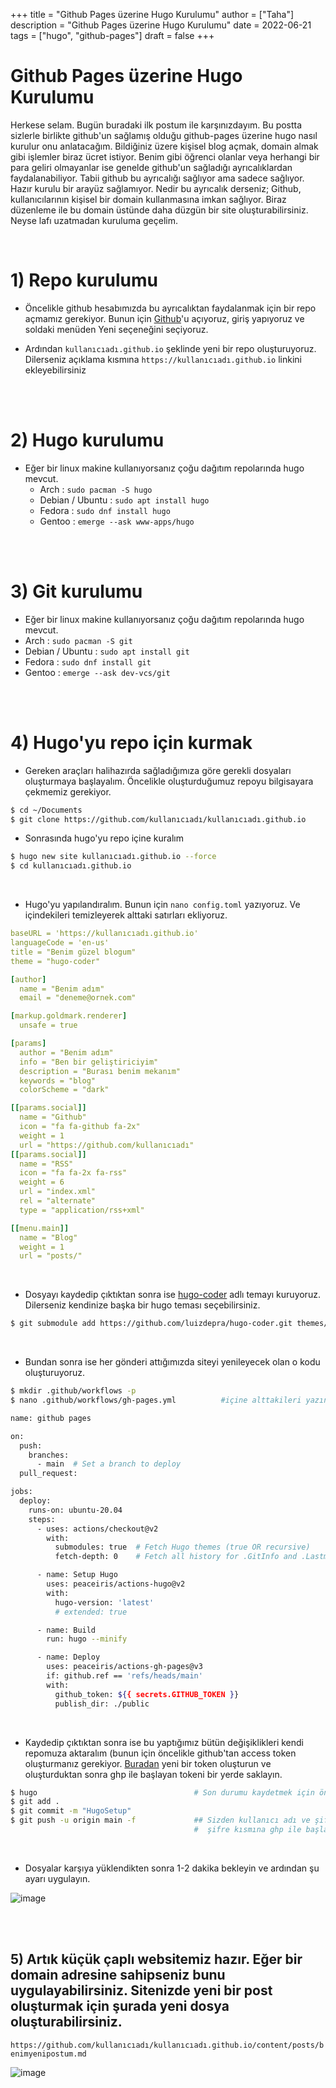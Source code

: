 +++
title = "Github Pages üzerine Hugo Kurulumu"
author = ["Taha"]
description = "Github Pages üzerine Hugo Kurulumu"
date = 2022-06-21
tags = ["hugo", "github-pages"]
draft = false
+++

# Github Pages üzerine Hugo Kurulumu
Herkese selam. Bugün buradaki ilk postum ile karşınızdayım. Bu postta sizlerle birlikte github'un sağlamış olduğu github-pages üzerine hugo nasıl kurulur onu anlatacağım.
Bildiğiniz üzere kişisel blog açmak, domain almak gibi işlemler biraz ücret istiyor. Benim gibi öğrenci olanlar veya herhangi bir para geliri olmayanlar ise genelde github'un sağladığı ayrıcalıklardan faydalanabiliyor. Tabii github bu ayrıcalığı sağlıyor ama sadece sağlıyor. Hazır kurulu bir arayüz sağlamıyor. 
Nedir bu ayrıcalık derseniz; Github, kullanıcılarının kişisel bir domain kullanmasına imkan sağlıyor. Biraz düzenleme ile bu domain üstünde daha düzgün bir site oluşturabilirsiniz. Neyse lafı uzatmadan kuruluma geçelim.

<br>

# 1) Repo kurulumu
- Öncelikle github hesabımızda bu ayrıcalıktan faydalanmak için bir repo açmamız gerekiyor. Bunun için [Github](https://github.com)'u açıyoruz, giriş yapıyoruz ve soldaki menüden Yeni seçeneğini seçiyoruz.

- Ardından `kullanıcıadı.github.io` şeklinde yeni bir repo oluşturuyoruz. Dilerseniz açıklama kısmına `https://kullanıcıadı.github.io` linkini ekleyebilirsiniz

<br><br>

# 2) Hugo kurulumu
- Eğer bir linux makine kullanıyorsanız çoğu dağıtım repolarında hugo mevcut. 
  - Arch : `sudo pacman -S hugo`
  - Debian / Ubuntu : `sudo apt install hugo`
  - Fedora : `sudo dnf install hugo`
  - Gentoo : `emerge --ask www-apps/hugo`
  
<br><br>
  
# 3) Git kurulumu
- Eğer bir linux makine kullanıyorsanız çoğu dağıtım repolarında hugo mevcut. 
 - Arch : `sudo pacman -S git`
 - Debian / Ubuntu : `sudo apt install git`
 - Fedora : `sudo dnf install git`
 - Gentoo : `emerge --ask dev-vcs/git`

<br><br>
  
# 4) Hugo'yu repo için kurmak
- Gereken araçları halihazırda sağladığımıza göre gerekli dosyaları oluşturmaya başlayalım. Öncelikle oluşturduğumuz repoyu bilgisayara çekmemiz gerekiyor.
```bash
$ cd ~/Documents
$ git clone https://github.com/kullanıcıadı/kullanıcıadı.github.io
 ```
 
 
- Sonrasında hugo'yu repo içine kuralım
```bash
$ hugo new site kullanıcıadı.github.io --force
$ cd kullanıcıadı.github.io
```

<br>

- Hugo'yu yapılandıralım. Bunun için `nano config.toml` yazıyoruz. Ve içindekileri temizleyerek alttaki satırları ekliyoruz.

```yml
baseURL = 'https://kullanıcıadı.github.io'
languageCode = 'en-us'
title = "Benim güzel blogum"
theme = "hugo-coder"

[author]
  name = "Benim adım"
  email = "deneme@ornek.com"

[markup.goldmark.renderer]
  unsafe = true

[params]
  author = "Benim adım"
  info = "Ben bir geliştiriciyim"
  description = "Burası benim mekanım"
  keywords = "blog"
  colorScheme = "dark"

[[params.social]]
  name = "Github"
  icon = "fa fa-github fa-2x"
  weight = 1
  url = "https://github.com/kullanıcıadı"
[[params.social]]
  name = "RSS"
  icon = "fa fa-2x fa-rss"
  weight = 6
  url = "index.xml"
  rel = "alternate"
  type = "application/rss+xml"

[[menu.main]]
  name = "Blog"
  weight = 1
  url = "posts/"
```

<br> 

- Dosyayı kaydedip çıktıktan sonra ise [hugo-coder](https://github.com/luizdepra/hugo-coder) adlı temayı kuruyoruz. Dilerseniz kendinize başka bir hugo teması seçebilirsiniz.
```bash
$ git submodule add https://github.com/luizdepra/hugo-coder.git themes/hugo-coder
```

<br>

- Bundan sonra ise her gönderi attığımızda siteyi yenileyecek olan o kodu oluşturuyoruz.
```bash
$ mkdir .github/workflows -p
$ nano .github/workflows/gh-pages.yml          #içine alttakileri yazın

name: github pages

on:
  push:
    branches:
      - main  # Set a branch to deploy
  pull_request:

jobs:
  deploy:
    runs-on: ubuntu-20.04
    steps:
      - uses: actions/checkout@v2
        with:
          submodules: true  # Fetch Hugo themes (true OR recursive)
          fetch-depth: 0    # Fetch all history for .GitInfo and .Lastmod

      - name: Setup Hugo
        uses: peaceiris/actions-hugo@v2
        with:
          hugo-version: 'latest'
          # extended: true

      - name: Build
        run: hugo --minify

      - name: Deploy
        uses: peaceiris/actions-gh-pages@v3
        if: github.ref == 'refs/heads/main'
        with:
          github_token: ${{ secrets.GITHUB_TOKEN }}
          publish_dir: ./public
```

<br>

- Kaydedip çıktıktan sonra ise bu yaptığımız bütün değişiklikleri kendi repomuza aktaralım (bunun için öncelikle github'tan access token oluşturmanız gerekiyor. [Buradan](https://github.com/settings/tokens) yeni bir token oluşturun ve oluşturduktan sonra ghp ile başlayan tokeni bir yerde saklayın.
```bash
$ hugo                                   # Son durumu kaydetmek için önemlidir
$ git add .
$ git commit -m "HugoSetup"
$ git push -u origin main -f             ## Sizden kullanıcı adı ve şifre isteyecek. Kullanıcı adınızı yazın ve 
                                         #  şifre kısmına ghp ile başlayan tokeni girin. Dosyalar karşıya yüklenecektir.
```

<br>

- Dosyalar karşıya yüklendikten sonra 1-2 dakika bekleyin ve ardından şu ayarı uygulayın.

![image](https://user-images.githubusercontent.com/62564400/174791940-e8b7dabc-a047-4bd9-84b5-8e7234a8d672.png)

<br><br>

## 5) Artık küçük çaplı websitemiz hazır. Eğer bir domain adresine sahipseniz bunu uygulayabilirsiniz. Sitenizde yeni bir post oluşturmak için şurada yeni dosya oluşturabilirsiniz.
`https://github.com/kullanıcıadı/kullanıcıadı.github.io/content/posts/benimyenipostum.md`

![image](https://user-images.githubusercontent.com/62564400/174793870-044a381c-6a46-48b6-ae0f-c904f4eb0646.png)

